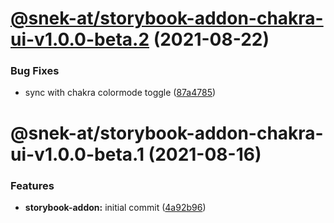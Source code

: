 # [@snek-at/storybook-addon-chakra-ui-v1.0.0-beta.2](https://github.com/snek-at/snek-tools/compare/@snek-at/storybook-addon-chakra-ui-v1.0.0-beta.1...@snek-at/storybook-addon-chakra-ui-v1.0.0-beta.2) (2021-08-22)


### Bug Fixes

* sync with chakra colormode toggle ([87a4785](https://github.com/snek-at/snek-tools/commit/87a4785bd4decc8841edf6331578295cfb35c355))

# @snek-at/storybook-addon-chakra-ui-v1.0.0-beta.1 (2021-08-16)


### Features

* **storybook-addon:** initial commit ([4a92b96](https://github.com/snek-at/snek-tools/commit/4a92b967e08e6ae43c12588a1bbab604c4d98677))
